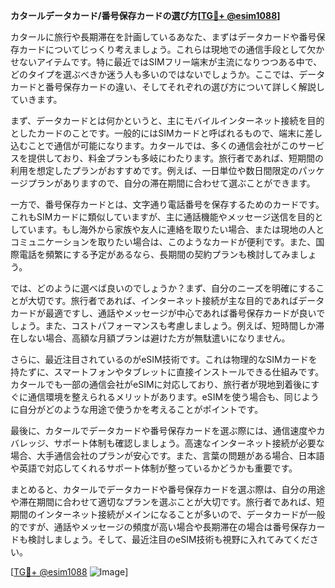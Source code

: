 **カタールデータカード/番号保存カードの選び方[[TG💪+ @esim1088](https://t.me/s/esim1088)]**

カタールに旅行や長期滞在を計画しているあなた、まずはデータカードや番号保存カードについてじっくり考えましょう。これらは現地での通信手段として欠かせないアイテムです。特に最近ではSIMフリー端末が主流になりつつある中で、どのタイプを選ぶべきか迷う人も多いのではないでしょうか。ここでは、データカードと番号保存カードの違い、そしてそれぞれの選び方について詳しく解説していきます。

まず、データカードとは何かというと、主にモバイルインターネット接続を目的としたカードのことです。一般的にはSIMカードと呼ばれるもので、端末に差し込むことで通信が可能になります。カタールでは、多くの通信会社がこのサービスを提供しており、料金プランも多岐にわたります。旅行者であれば、短期間の利用を想定したプランがおすすめです。例えば、一日単位や数日間限定のパッケージプランがありますので、自分の滞在期間に合わせて選ぶことができます。

一方で、番号保存カードとは、文字通り電話番号を保存するためのカードです。これもSIMカードに類似していますが、主に通話機能やメッセージ送信を目的としています。もし海外から家族や友人に連絡を取りたい場合、または現地の人とコミュニケーションを取りたい場合は、このようなカードが便利です。また、国際電話を頻繁にする予定があるなら、長期間の契約プランも検討してみましょう。

では、どのように選べば良いのでしょうか？まず、自分のニーズを明確にすることが大切です。旅行者であれば、インターネット接続が主な目的であればデータカードが最適ですし、通話やメッセージが中心であれば番号保存カードが良いでしょう。また、コストパフォーマンスも考慮しましょう。例えば、短時間しか滞在しない場合、高額な月額プランは避けた方が無駄遣いになりません。

さらに、最近注目されているのがeSIM技術です。これは物理的なSIMカードを持たずに、スマートフォンやタブレットに直接インストールできる仕組みです。カタールでも一部の通信会社がeSIMに対応しており、旅行者が現地到着後にすぐに通信環境を整えられるメリットがあります。eSIMを使う場合も、同じように自分がどのような用途で使うかを考えることがポイントです。

最後に、カタールでデータカードや番号保存カードを選ぶ際には、通信速度やカバレッジ、サポート体制も確認しましょう。高速なインターネット接続が必要な場合、大手通信会社のプランが安心です。また、言葉の問題がある場合、日本語や英語で対応してくれるサポート体制が整っているかどうかも重要です。

まとめると、カタールでデータカードや番号保存カードを選ぶ際は、自分の用途や滞在期間に合わせて適切なプランを選ぶことが大切です。旅行者であれば、短期間のインターネット接続がメインになることが多いので、データカードが一般的ですが、通話やメッセージの頻度が高い場合や長期滞在の場合は番号保存カードも検討しましょう。そして、最近注目のeSIM技術も視野に入れてみてください。

[[TG💪+ @esim1088](https://t.me/s/esim1088) ![Image](https://i.postimg.cc/Y0z9fWf4/image.png)]